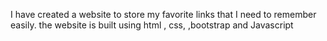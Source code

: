 I have created a website to store my favorite links that I need to remember easily. the website is built using html , css, ,bootstrap and Javascript
